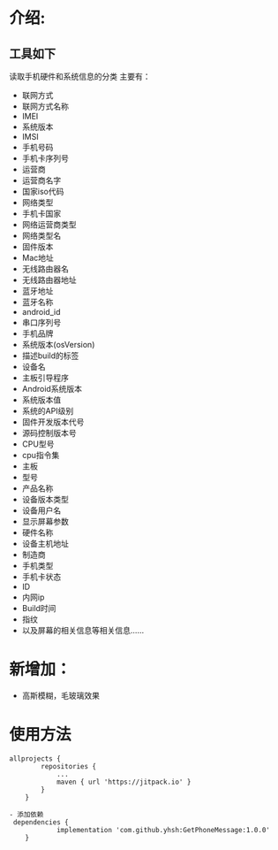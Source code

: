 # 介绍:
## 工具如下
读取手机硬件和系统信息的分类
主要有：
- 联网方式
- 联网方式名称
- IMEI
- 系统版本
- IMSI
- 手机号码
- 手机卡序列号
- 运营商
- 运营商名字
- 国家iso代码
- 网络类型
- 手机卡国家
- 网络运营商类型
- 网络类型名
- 固件版本
- Mac地址
- 无线路由器名
- 无线路由器地址
- 蓝牙地址
- 蓝牙名称
- android_id
- 串口序列号
- 手机品牌
- 系统版本(osVersion)
- 描述build的标签
- 设备名
- 主板引导程序
- Android系统版本
- 系统版本值
- 系统的API级别
- 固件开发版本代号
- 源码控制版本号
- CPU型号
- cpu指令集
- 主板
- 型号
- 产品名称
- 设备版本类型
- 设备用户名
- 显示屏幕参数
- 硬件名称
- 设备主机地址
- 制造商
- 手机类型
- 手机卡状态
- ID
- 内网ip
- Build时间
- 指纹
- 以及屏幕的相关信息等相关信息……



# 新增加：
- 高斯模糊，毛玻璃效果

# 使用方法
```
allprojects {
		repositories {
			...
			maven { url 'https://jitpack.io' }
		}
	}
	
- 添加依赖
 dependencies {
	        implementation 'com.github.yhsh:GetPhoneMessage:1.0.0'
	}
  
